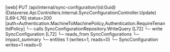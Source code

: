 [web] PUT /api/internal/sync-configuration/{id:Guid}  (Dataverse.Api.Controllers.Internal.SyncConfigurationController.Update)  [L69–L76] status=200 [auth=Authentication.MachineToMachinePolicy,Authentication.RequireTenantIdPolicy]
  └─ calls SyncConfigurationRepository.WriteQuery [L72]
  └─ write SyncConfiguration [L72]
    └─ reads_from SyncConfigurations
  └─ impact_summary
    └─ entities 1 (writes=1, reads=0)
      └─ SyncConfiguration writes=1 reads=0

